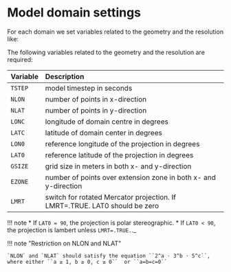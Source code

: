 # Model domain settings

For each domain we set variables related to the geometry and the resolution like:

The following variables related to the geometry and the resolution are required:

| Variable | Description | 
| :------- | :---------- |
| `TSTEP`  | model timestep in seconds |
| `NLON`   | number of points in x-direction |
| `NLAT`   | number of points in y-direction |
| `LONC`   | longitude of domain centre in degrees |
| `LATC`   | latitude of domain center in degrees |
| `LON0`   | reference longitude of the projection in degrees |
| `LAT0`   | reference latitude of the projection in degrees| 
| `GSIZE`  | grid size in meters in both x- and y-direction |
| `EZONE`  | number of points over extension zone in both x- and y-direction |
| `LMRT`   | switch for rotated Mercator projection. If LMRT=.TRUE. LAT0 should be zero | 

!!! note 
      * If `LAT0 = 90`, the projection is polar stereographic. 
      * If `LAT0 < 90`, the projection is lambert unless `LMRT=.TRUE.`._

!!! note "Restriction on NLON and NLAT"

    `NLON` and `NLAT` should satisfy the equation ``2^a ⋅ 3^b ⋅ 5^c``, where either ``a ≥ 1, b ≥ 0, c ≥ 0``  or ``a=b=c=0`` 

